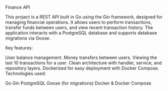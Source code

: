 Finance API

This project is a REST API built in Go using the Gin framework, designed for managing financial operations. It allows users to perform transactions, transfer funds between users, and view recent transaction history. The application interacts with a PostgreSQL database and supports database migrations via Goose.

Key features:

User balance management.
Money transfers between users.
Viewing the last 10 transactions for a user.
Clean architecture with handler, service, and repository layers.
Dockerized for easy deployment with Docker Compose.
Technologies used:

Go
Gin
PostgreSQL
Goose (for migrations)
Docker & Docker Compose
